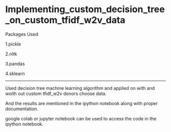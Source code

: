 # Implementing_custom_decision_tree_on_custom_tfidf_w2v_data



Packages Used 

1.pickle

2.nltk

3.pandas

4.sklearn

--------------------------------------------------------------------------------------------------
Used decision tree machine learning algorithm and applied on with and woith out custom tfidf_w2v donors choose data.

And the results are mentioned in the ipython notebook along with proper documentation.


google colab or jupyter notebook can be used to access the code in the ipython notebook.
